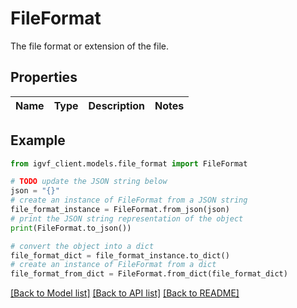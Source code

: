 # FileFormat

The file format or extension of the file.

## Properties

Name | Type | Description | Notes
------------ | ------------- | ------------- | -------------

## Example

```python
from igvf_client.models.file_format import FileFormat

# TODO update the JSON string below
json = "{}"
# create an instance of FileFormat from a JSON string
file_format_instance = FileFormat.from_json(json)
# print the JSON string representation of the object
print(FileFormat.to_json())

# convert the object into a dict
file_format_dict = file_format_instance.to_dict()
# create an instance of FileFormat from a dict
file_format_from_dict = FileFormat.from_dict(file_format_dict)
```
[[Back to Model list]](../README.md#documentation-for-models) [[Back to API list]](../README.md#documentation-for-api-endpoints) [[Back to README]](../README.md)


